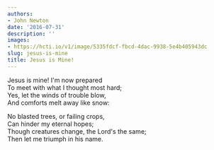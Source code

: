```yaml
---
authors:
- John Newton
date: '2016-07-31'
description: ''
images:
- https://hcti.io/v1/image/5335fdcf-fbcd-4dac-9938-5e4b405943dc
slug: jesus-is-mine
title: Jesus is Mine!
---
```


Jesus is mine! I'm now prepared <br />
To meet with what I thought most hard;<br />
Yes, let the winds of trouble blow,<br />
And comforts melt away like snow:<br />

No blasted trees, or failing crops,<br />
Can hinder my eternal hopes;<br />
Though creatures change, the Lord's the same;<br />
Then let me triumph in his name.<br />